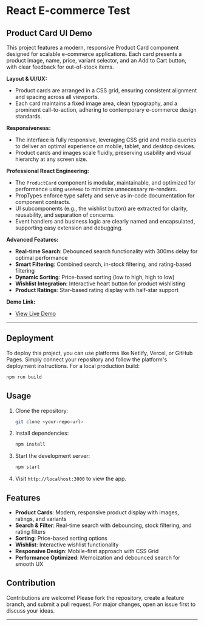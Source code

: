 # React E-commerce Test

## Product Card UI Demo

This project features a modern, responsive Product Card component designed for scalable e-commerce applications. Each card presents a product image, name, price, variant selector, and an Add to Cart button, with clear feedback for out-of-stock items.

**Layout & UI/UX:**
- Product cards are arranged in a CSS grid, ensuring consistent alignment and spacing across all viewports.
- Each card maintains a fixed image area, clean typography, and a prominent call-to-action, adhering to contemporary e-commerce design standards.

**Responsiveness:**
- The interface is fully responsive, leveraging CSS grid and media queries to deliver an optimal experience on mobile, tablet, and desktop devices.
- Product cards and images scale fluidly, preserving usability and visual hierarchy at any screen size.

**Professional React Engineering:**
- The `ProductCard` component is modular, maintainable, and optimized for performance using `useMemo` to minimize unnecessary re-renders.
- PropTypes enforce type safety and serve as in-code documentation for component contracts.
- UI subcomponents (e.g., the wishlist button) are extracted for clarity, reusability, and separation of concerns.
- Event handlers and business logic are clearly named and encapsulated, supporting easy extension and debugging.

**Advanced Features:**
- **Real-time Search**: Debounced search functionality with 300ms delay for optimal performance
- **Smart Filtering**: Combined search, in-stock filtering, and rating-based filtering
- **Dynamic Sorting**: Price-based sorting (low to high, high to low)
- **Wishlist Integration**: Interactive heart button for product wishlisting
- **Product Ratings**: Star-based rating display with half-star support

**Demo Link:**
- [View Live Demo](https://react-ecommerce-test-two.vercel.app/product) 

---

## Deployment

To deploy this project, you can use platforms like Netlify, Vercel, or GitHub Pages. Simply connect your repository and follow the platform's deployment instructions. For a local production build:

```bash
npm run build
```

## Usage

1. Clone the repository:
   ```bash
   git clone <your-repo-url>
   ```
2. Install dependencies:
   ```bash
   npm install
   ```
3. Start the development server:
   ```bash
   npm start
   ```
4. Visit `http://localhost:3000` to view the app.

## Features

- **Product Cards**: Modern, responsive product display with images, ratings, and variants
- **Search & Filter**: Real-time search with debouncing, stock filtering, and rating filters
- **Sorting**: Price-based sorting options
- **Wishlist**: Interactive wishlist functionality
- **Responsive Design**: Mobile-first approach with CSS Grid
- **Performance Optimized**: Memoization and debounced search for smooth UX

## Contribution

Contributions are welcome! Please fork the repository, create a feature branch, and submit a pull request. For major changes, open an issue first to discuss your ideas.

---
